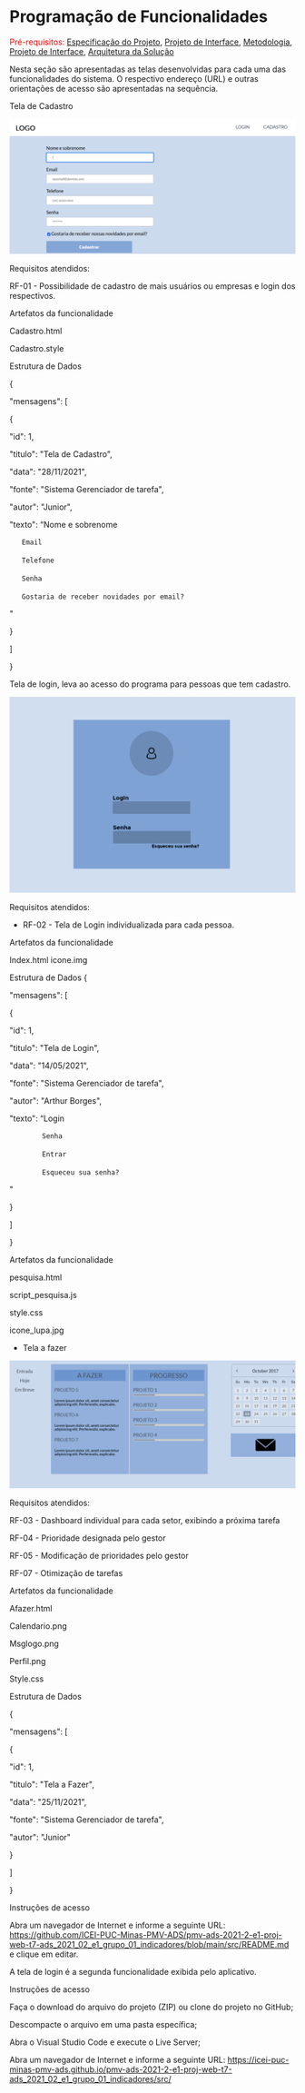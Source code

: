 # Programação de Funcionalidades

<span style="color:red">Pré-requisitos: <a href="2-Especificação do Projeto.md"> Especificação do Projeto</a></span>, <a href="3-Projeto de Interface.md"> Projeto de Interface</a>, <a href="4-Metodologia.md"> Metodologia</a>, <a href="3-Projeto de Interface.md"> Projeto de Interface</a>, <a href="5-Arquitetura da Solução.md"> Arquitetura da Solução</a>

Nesta seção são apresentadas as telas desenvolvidas para cada uma das funcionalidades do sistema. O respectivo endereço (URL) e outras orientações de acesso são apresentadas na sequência. 

Tela de Cadastro

<img src="/docs/img/tela cadastro.png"/>

Requisitos atendidos:  

RF-01 - Possibilidade de cadastro de mais usuários ou empresas e login dos respectivos. 

Artefatos da funcionalidade 

Cadastro.html 

Cadastro.style 
 

Estrutura de Dados 

{ 

"mensagens": [ 

{ 

"id": 1, 

"titulo": "Tela de Cadastro", 

"data": "28/11/2021", 

"fonte": "Sistema Gerenciador de tarefa", 

"autor": "Junior", 

"texto": “Nome e sobrenome 

	   Email 

	   Telefone 

	   Senha 

	   Gostaria de receber novidades por email? 

" 

} 

] 

} 

 

Tela de login, leva ao acesso do programa para pessoas que tem cadastro. 

<img src="/docs/img/tela login.png"/>

Requisitos atendidos:

- RF-02 - Tela de Login individualizada para cada pessoa. 

Artefatos da funcionalidade 

Index.html 
icone.img 

Estrutura de Dados 
{ 

"mensagens": [ 

{ 

"id": 1, 

"titulo": "Tela de Login", 

"data": "14/05/2021", 

"fonte": "Sistema Gerenciador de tarefa", 

"autor": "Arthur Borges", 

"texto": “Login 

            Senha 

            Entrar 

            Esqueceu sua senha? 

" 

} 

] 

} 

Artefatos da funcionalidade 

pesquisa.html 

script_pesquisa.js 

style.css 

icone_lupa.jpg 

 

- Tela a fazer 

<img src="/docs/img/a fazer final.png"/>


Requisitos atendidos: 

RF-03 - Dashboard individual para cada setor, exibindo a próxima tarefa 

RF-04 - Prioridade designada pelo gestor 

RF-05 - Modificação de prioridades pelo gestor 

RF-07 - Otimização de tarefas 

Artefatos da funcionalidade 

Afazer.html 

Calendario.png 

Msglogo.png 

Perfil.png 

Style.css 

 

Estrutura de Dados 

{ 

"mensagens": [ 

{ 

"id": 1, 

"titulo": "Tela a Fazer", 

"data": "25/11/2021", 

"fonte": "Sistema Gerenciador de tarefa", 

"autor": "Junior" 

} 

] 

} 

 Instruções de acesso 

Abra um navegador de Internet e informe a seguinte URL: https://github.com/ICEI-PUC-Minas-PMV-ADS/pmv-ads-2021-2-e1-proj-web-t7-ads_2021_02_e1_grupo_01_indicadores/blob/main/src/README.md e clique em editar.   

A tela de login é a segunda funcionalidade exibida pelo aplicativo. 

 

Instruções de acesso 

Faça o download do arquivo do projeto (ZIP) ou clone do projeto no GitHub; 

Descompacte o arquivo em uma pasta específica; 

Abra o Visual Studio Code e execute o Live Server; 

Abra um navegador de Internet e informe a seguinte URL: 
https://icei-puc-minas-pmv-ads.github.io/pmv-ads-2021-2-e1-proj-web-t7-ads_2021_02_e1_grupo_01_indicadores/src/ 
 
